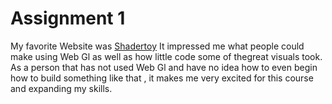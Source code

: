 # Assignment 1
My favorite Website was [Shadertoy](https://www.shadertoy.com/) It impressed me what people could 
make using Web Gl as well as how little code some of thegreat visuals took. As a person that has not 
used Web Gl and have no idea how to even begin how to build something like that , it makes me very excited
for this course and expanding my skills. 

